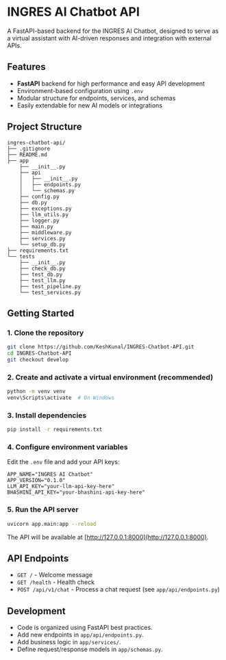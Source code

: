 # INGRES AI Chatbot API

A FastAPI-based backend for the INGRES AI Chatbot, designed to serve as a virtual assistant with AI-driven responses and integration with external APIs.

## Features

- **FastAPI** backend for high performance and easy API development
- Environment-based configuration using `.env`
- Modular structure for endpoints, services, and schemas
- Easily extendable for new AI models or integrations

## Project Structure

```
ingres-chatbot-api/
├── .gitignore
├── README.md
├── app
    ├── __init__.py
    ├── api
    │   ├── __init__.py
    │   ├── endpoints.py
    │   └── schemas.py
    ├── config.py
    ├── db.py
    ├── exceptions.py
    ├── llm_utils.py
    ├── logger.py
    ├── main.py
    ├── middleware.py
    ├── services.py
    └── setup_db.py
├── requirements.txt
└── tests
    ├── __init__.py
    ├── check_db.py
    ├── test_db.py
    ├── test_llm.py
    ├── test_pipeline.py
    └── test_services.py
```

## Getting Started

### 1. Clone the repository

```sh
git clone https://github.com/KeshKunal/INGRES-Chatbot-API.git
cd INGRES-Chatbot-API
git checkout develop

```

### 2. Create and activate a virtual environment (recommended)

```sh
python -m venv venv
venv\Scripts\activate  # On Windows
```

### 3. Install dependencies

```sh
pip install -r requirements.txt
```

### 4. Configure environment variables

Edit the `.env` file and add your API keys:

```
APP_NAME="INGRES AI Chatbot"
APP_VERSION="0.1.0"
LLM_API_KEY="your-llm-api-key-here"
BHASHINI_API_KEY="your-bhashini-api-key-here"
```

### 5. Run the API server

```sh
uvicorn app.main:app --reload
```

The API will be available at [http://127.0.0.1:8000](http://127.0.0.1:8000).

## API Endpoints

- `GET /` - Welcome message
- `GET /health` - Health check
- `POST /api/v1/chat` - Process a chat request (see `app/api/endpoints.py`)

## Development

- Code is organized using FastAPI best practices.
- Add new endpoints in `app/api/endpoints.py`.
- Add business logic in `app/services/`.
- Define request/response models in `app/schemas.py`.
